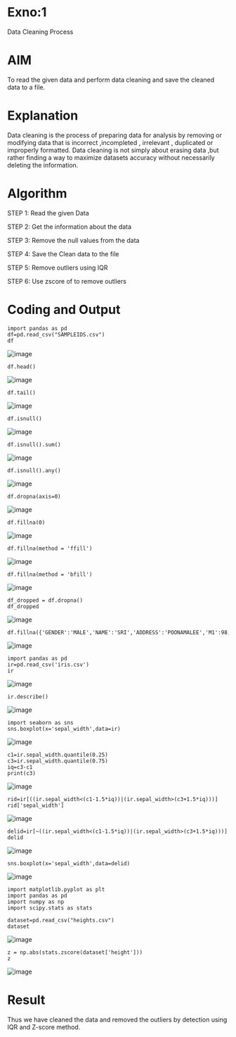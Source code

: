 # Exno:1
Data Cleaning Process

# AIM
To read the given data and perform data cleaning and save the cleaned data to a file.

# Explanation
Data cleaning is the process of preparing data for analysis by removing or modifying data that is incorrect ,incompleted , irrelevant , duplicated or improperly formatted. Data cleaning is not simply about erasing data ,but rather finding a way to maximize datasets accuracy without necessarily deleting the information.

# Algorithm
STEP 1: Read the given Data

STEP 2: Get the information about the data

STEP 3: Remove the null values from the data

STEP 4: Save the Clean data to the file

STEP 5: Remove outliers using IQR

STEP 6: Use zscore of to remove outliers

# Coding and Output
```
import pandas as pd
df=pd.read_csv("SAMPLEIDS.csv")
df
```
![image](https://github.com/user-attachments/assets/e7f408be-e86a-4e97-b59d-7b9af05e7c38)

```
df.head()
```
![image](https://github.com/user-attachments/assets/76afc721-93aa-451e-8e8f-47c842a0ccf4)

```
df.tail()
```
![image](https://github.com/user-attachments/assets/bef7b4a2-6740-467d-ac7c-deec843af88d)


```
df.isnull()
```
![image](https://github.com/user-attachments/assets/8a436e9c-0296-465e-b87c-b99c6a44f567)

```
df.isnull().sum()
```
![image](https://github.com/user-attachments/assets/c6efead1-f5c2-4c9c-9b90-9a8344b70cb1)

```
df.isnull().any()
```
![image](https://github.com/user-attachments/assets/66dabfa6-bc38-4f03-ae4f-3af2de99fb81)

```
df.dropna(axis=0)
```
![image](https://github.com/user-attachments/assets/70b64f4e-cbb1-4dfc-bae6-b0ceb1ef0eaa)

```
df.fillna(0)
```
![image](https://github.com/user-attachments/assets/9a97d21d-6aed-4dbf-a97a-2c264b460509)

```
df.fillna(method = 'ffill')
```
![image](https://github.com/user-attachments/assets/bdc94f74-10e2-4c11-844a-cf4119c3b69b)

```
df.fillna(method = 'bfill')
```
![image](https://github.com/user-attachments/assets/9c5d456b-3c84-4da4-bb16-17d89f0c6e44)

```
df_dropped = df.dropna()
df_dropped
```
![image](https://github.com/user-attachments/assets/26e95107-fd13-4daf-85fc-582775a834ec)

```
df.fillna({'GENDER':'MALE','NAME':'SRI','ADDRESS':'POONAMALEE','M1':98,'M2':87,'M3':76,'M4':92,'TOTAL':305,'AVG':89.999999})
```
![image](https://github.com/user-attachments/assets/6ef06c75-247a-4be1-977d-de3720e22c37)

```
import pandas as pd
ir=pd.read_csv('iris.csv')
ir
```
![image](https://github.com/user-attachments/assets/5acccbbd-c05b-44c5-b6ce-f711ba32397b)

```
ir.describe()
```
![image](https://github.com/user-attachments/assets/fbe17407-c3cc-4111-a027-6cbdd7e86908)

```
import seaborn as sns
sns.boxplot(x='sepal_width',data=ir)
```
![image](https://github.com/user-attachments/assets/7195a1cb-a28d-40f3-99ce-29856429040c)

```
c1=ir.sepal_width.quantile(0.25)
c3=ir.sepal_width.quantile(0.75)
iq=c3-c1
print(c3)
```
![image](https://github.com/user-attachments/assets/79e60c90-7d98-4528-952d-fbd825ff56bc)

```
rid=ir[((ir.sepal_width<(c1-1.5*iq))|(ir.sepal_width>(c3+1.5*iq)))]
rid['sepal_width']
```
![image](https://github.com/user-attachments/assets/302756ef-645f-444e-80d7-963a21607473)

```
delid=ir[~((ir.sepal_width<(c1-1.5*iq))|(ir.sepal_width>(c3+1.5*iq)))]
delid
```
![image](https://github.com/user-attachments/assets/fcc9e349-ab55-4537-a1c5-31f8c65268c4)

```
sns.boxplot(x='sepal_width',data=delid)
```
![image](https://github.com/user-attachments/assets/bfa57004-fa0f-43bd-a94d-241400119cf4)

```
import matplotlib.pyplot as plt
import pandas as pd
import numpy as np
import scipy.stats as stats
```
```
dataset=pd.read_csv("heights.csv")
dataset
```
![image](https://github.com/user-attachments/assets/7ea9c89f-f83a-4e0f-9305-24f122d1b53b)

```
z = np.abs(stats.zscore(dataset['height']))
z
```

![image](https://github.com/user-attachments/assets/d27b566c-e3fd-4ff8-bea6-67ed32510fb0)



# Result
Thus we have cleaned the data and removed the outliers by detection using IQR and Z-score method.
